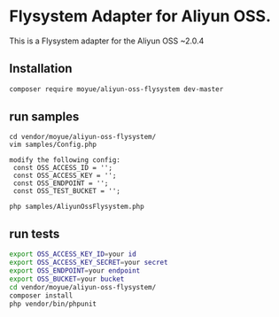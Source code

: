 # Flysystem Adapter for Aliyun OSS.

This is a Flysystem adapter for the Aliyun OSS ~2.0.4

## Installation

```bash
composer require moyue/aliyun-oss-flysystem dev-master
```

## run samples

```
cd vendor/moyue/aliyun-oss-flysystem/
vim samples/Config.php

modify the following config:
 const OSS_ACCESS_ID = '';
 const OSS_ACCESS_KEY = '';
 const OSS_ENDPOINT = '';
 const OSS_TEST_BUCKET = '';

php samples/AliyunOssFlysystem.php
```

## run tests

```bash
export OSS_ACCESS_KEY_ID=your id
export OSS_ACCESS_KEY_SECRET=your secret
export OSS_ENDPOINT=your endpoint
export OSS_BUCKET=your bucket
cd vendor/moyue/aliyun-oss-flysystem/
composer install
php vendor/bin/phpunit
```
